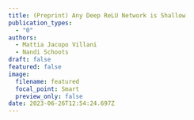 ```yaml
---
title: (Preprint) Any Deep ReLU Network is Shallow
publication_types:
  - "0"
authors:
  - Mattia Jacopo Villani
  - Nandi Schoots
draft: false
featured: false
image:
  filename: featured
  focal_point: Smart
  preview_only: false
date: 2023-06-26T12:54:24.697Z
---
```

